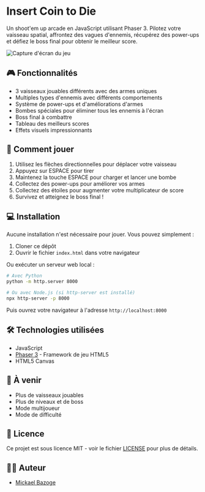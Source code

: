 # Insert Coin to Die

Un shoot'em up arcade en JavaScript utilisant Phaser 3. Pilotez votre vaisseau spatial, affrontez des vagues d'ennemis, récupérez des power-ups et défiez le boss final pour obtenir le meilleur score.

![Capture d'écran du jeu](assets/screenshots/screenshot.png)

## 🎮 Fonctionnalités

- 3 vaisseaux jouables différents avec des armes uniques
- Multiples types d'ennemis avec différents comportements
- Système de power-ups et d'améliorations d'armes
- Bombes spéciales pour éliminer tous les ennemis à l'écran
- Boss final à combattre
- Tableau des meilleurs scores
- Effets visuels impressionnants

## 🚀 Comment jouer

1. Utilisez les flèches directionnelles pour déplacer votre vaisseau
2. Appuyez sur ESPACE pour tirer
3. Maintenez la touche ESPACE pour charger et lancer une bombe
4. Collectez des power-ups pour améliorer vos armes
5. Collectez des étoiles pour augmenter votre multiplicateur de score
6. Survivez et atteignez le boss final !

## 💻 Installation

Aucune installation n'est nécessaire pour jouer. Vous pouvez simplement :

1. Cloner ce dépôt
2. Ouvrir le fichier `index.html` dans votre navigateur

Ou exécuter un serveur web local :

```bash
# Avec Python
python -m http.server 8000

# Ou avec Node.js (si http-server est installé)
npx http-server -p 8000
```

Puis ouvrez votre navigateur à l'adresse `http://localhost:8000`

## 🛠️ Technologies utilisées

- JavaScript
- [Phaser 3](https://phaser.io/phaser3) - Framework de jeu HTML5
- HTML5 Canvas

## 🎯 À venir

- Plus de vaisseaux jouables
- Plus de niveaux et de boss
- Mode multijoueur
- Mode de difficulté

## 📝 Licence

Ce projet est sous licence MIT - voir le fichier [LICENSE](LICENSE) pour plus de détails.

## 👨‍💻 Auteur

- [Mickael Bazoge](https://github.com/votre-username) 